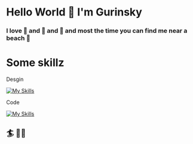 # Hello World 👋 I'm Gurinsky

### I love 🍌 and 🥭 and 🌴 and most the time you can find me near a beach 🌊


# Some skillz

Desgin

[![My Skills](https://skillicons.dev/icons?i=blender,unity,unreal,ai,ps,ae,figma&sketchup=3)](https://skillicons.dev)


Code

[![My Skills](https://skillicons.dev/icons?i=pug,threejs,js,html,css,react,nextjs,nodejs,ipfs,solidity,bots&tailwind=3)](https://skillicons.dev)

## 🏄 ✌🏻
